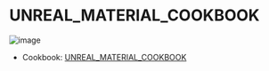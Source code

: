 # UNREAL_MATERIAL_COOKBOOK

![image](https://github.com/ubuntunux/UNREAL_MATERIAL_COOKBOOK/assets/16193695/bda5a198-cadb-4ceb-a7e7-69d345c8202f)

- Cookbook: [UNREAL_MATERIAL_COOKBOOK](https://github.com/ubuntunux/UNREAL_MATERIAL_COOKBOOK/tree/master/docs/README.md)
